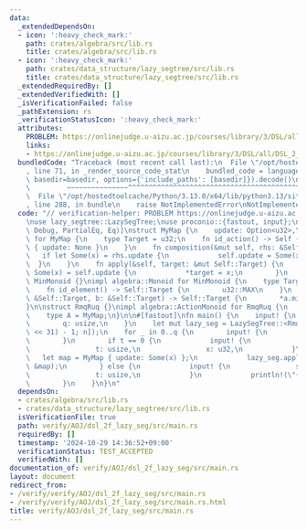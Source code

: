 ```yaml
---
data:
  _extendedDependsOn:
  - icon: ':heavy_check_mark:'
    path: crates/algebra/src/lib.rs
    title: crates/algebra/src/lib.rs
  - icon: ':heavy_check_mark:'
    path: crates/data_structure/lazy_segtree/src/lib.rs
    title: crates/data_structure/lazy_segtree/src/lib.rs
  _extendedRequiredBy: []
  _extendedVerifiedWith: []
  _isVerificationFailed: false
  _pathExtension: rs
  _verificationStatusIcon: ':heavy_check_mark:'
  attributes:
    PROBLEM: https://onlinejudge.u-aizu.ac.jp/courses/library/3/DSL/all/DSL_2_F
    links:
    - https://onlinejudge.u-aizu.ac.jp/courses/library/3/DSL/all/DSL_2_F
  bundledCode: "Traceback (most recent call last):\n  File \"/opt/hostedtoolcache/Python/3.13.0/x64/lib/python3.13/site-packages/onlinejudge_verify/documentation/build.py\"\
    , line 71, in _render_source_code_stat\n    bundled_code = language.bundle(stat.path,\
    \ basedir=basedir, options={'include_paths': [basedir]}).decode()\n          \
    \         ~~~~~~~~~~~~~~~^^^^^^^^^^^^^^^^^^^^^^^^^^^^^^^^^^^^^^^^^^^^^^^^^^^^^^^^^^^^^^^^^^\n\
    \  File \"/opt/hostedtoolcache/Python/3.13.0/x64/lib/python3.13/site-packages/onlinejudge_verify/languages/rust.py\"\
    , line 288, in bundle\n    raise NotImplementedError\nNotImplementedError\n"
  code: "// verification-helper: PROBLEM https://onlinejudge.u-aizu.ac.jp/courses/library/3/DSL/all/DSL_2_F\n\
    \nuse lazy_segtree::LazySegTree;\nuse proconio::{fastout, input};\n\n#[derive(Clone,\
    \ Debug, PartialEq, Eq)]\nstruct MyMap {\n    update: Option<u32>,\n}\nimpl algebra::Action\
    \ for MyMap {\n    type Target = u32;\n    fn id_action() -> Self {\n        MyMap\
    \ { update: None }\n    }\n    fn composition(&mut self, rhs: &Self) {\n     \
    \   if let Some(x) = rhs.update {\n            self.update = Some(x);\n      \
    \  }\n    }\n    fn apply(&self, target: &mut Self::Target) {\n        if let\
    \ Some(x) = self.update {\n            *target = x;\n        }\n    }\n}\n\nstruct\
    \ MinMonoid {}\nimpl algebra::Monoid for MinMonoid {\n    type Target = u32;\n\
    \    fn id_element() -> Self::Target {\n        u32::MAX\n    }\n    fn binary_operation(a:\
    \ &Self::Target, b: &Self::Target) -> Self::Target {\n        *a.min(b)\n    }\n\
    }\n\nstruct RmqRuq {}\nimpl algebra::ActionMonoid for RmqRuq {\n    type M = MinMonoid;\n\
    \    type A = MyMap;\n}\n\n#[fastout]\nfn main() {\n    input! {\n        n: usize,\n\
    \        q: usize,\n    }\n    let mut lazy_seg = LazySegTree::<RmqRuq>::from(vec![(1_u32\
    \ << 31) - 1; n]);\n    for _ in 0..q {\n        input! {\n            t: u32,\n\
    \        }\n        if t == 0 {\n            input! {\n                s: usize,\n\
    \                t: usize,\n                x: u32,\n            }\n         \
    \   let map = MyMap { update: Some(x) };\n            lazy_seg.apply_range(s..=t,\
    \ &map);\n        } else {\n            input! {\n                s: usize,\n\
    \                t: usize,\n            }\n            println!(\"{}\", lazy_seg.prod(s..=t));\n\
    \        }\n    }\n}\n"
  dependsOn:
  - crates/algebra/src/lib.rs
  - crates/data_structure/lazy_segtree/src/lib.rs
  isVerificationFile: true
  path: verify/AOJ/dsl_2f_lazy_seg/src/main.rs
  requiredBy: []
  timestamp: '2024-10-29 14:36:52+09:00'
  verificationStatus: TEST_ACCEPTED
  verifiedWith: []
documentation_of: verify/AOJ/dsl_2f_lazy_seg/src/main.rs
layout: document
redirect_from:
- /verify/verify/AOJ/dsl_2f_lazy_seg/src/main.rs
- /verify/verify/AOJ/dsl_2f_lazy_seg/src/main.rs.html
title: verify/AOJ/dsl_2f_lazy_seg/src/main.rs
---
```

